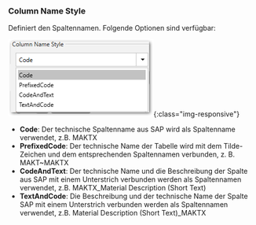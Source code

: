 <!-- H3 oder H4 column name style nicht vergessen--->
### Column Name Style

Definiert den Spaltennamen. Folgende Optionen sind verfügbar: 

![column_name_style_options](/img/content/column_name_style_options.png){:class="img-responsive"}

- **Code**: Der technische Spaltenname aus SAP wird als Spaltenname verwendet, z.B. MAKTX
- **PrefixedCode**: Der technische Name der Tabelle wird mit dem Tilde-Zeichen und dem entsprechenden Spaltennamen verbunden, z. B. MAKT~MAKTX
- **CodeAndText**: Der technische Name und die Beschreibung der Spalte aus SAP mit einem Unterstrich verbunden werden als Spaltennamen verwendet, z.B. MAKTX_Material Description (Short Text)
- **TextAndCode**: Die Beschreibung und der technische Name der Spalte SAP mit einem Unterstrich verbunden werden als Spaltennamen verwendet, z.B. Material Description (Short Text)_MAKTX